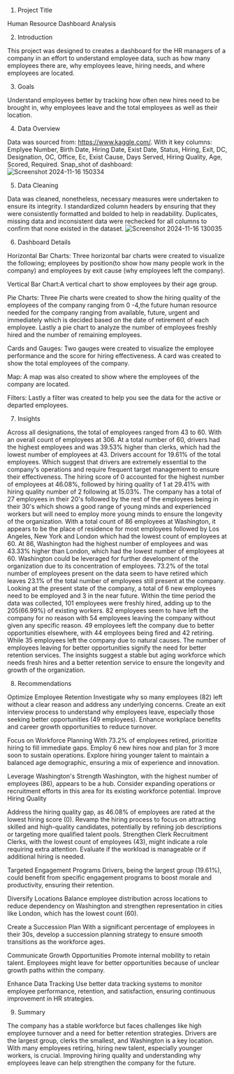 1. Project Title
   
  Human Resource Dashboard Analysis

2. Introduction
   
This project was designed to creates a dashboard for the HR managers of a company in an effort to understand employee data, such as how many employees there are, why employees leave, hiring needs, and where employees are located.
   
3. Goals
   
Understand employees better by tracking how often new hires need to be brought in, why employees leave and the total employees as well as their location.

4. Data Overview
   
Data was sourced from: https://www.kaggle.com/. With it key columns: Emplyee Number, Birth Date, Hiring Date, Exist Date, Status, Hiring, Exit, DC, Designation, OC, Office, Ec, Exist Cause, Days Served, Hiring Quality, Age, Scored, Required.
Snap_shot of dashboard: ![Screenshot 2024-11-16 150334](https://github.com/user-attachments/assets/e1260abe-0042-4bf6-80ac-75ce453ce85b)

5. Data Cleaning
   
Data was cleaned, nonetheless, necessary measures were undertaken to ensure its integrity.
I standardized column headers by ensuring that they were consistently formatted and bolded to help in readability.
Duplicates, missing data and inconsistent data were rechecked for all columns to confirm that none existed in the dataset.
![Screenshot 2024-11-16 130035](https://github.com/user-attachments/assets/40d0add5-9790-4470-bf4b-2a08cfb631e2)

 6. Dashboard Details
     
 Horizontal Bar Charts: Three horizontal bar charts were created to visualize the following; employees by position(to show how many people work in the company) and employees by exit cause (why employees left the company). 

 Vertical Bar Chart:A vertical chart to show employees by their age group.

Pie Charts: Three Pie charts were created to show the hiring quality of the employees of the company ranging from 0 -4,the future human resource needed for the company ranging from available, future, urgent and immediately which is decided based on the date of retirement of each employee.  Lastly a pie chart to analyze the number of employees freshly hired and the number of remaining employees.

 Cards and Gauges: Two gauges were created to visualize the employee performance and the score for hiring effectiveness. A card was created to show the total employees of the company.

 Map: A map was also created to show where the employees of the company are located.

 Filters: Lastly a filter was created to help you see the data for the active or departed employees.

 7. Insights
    
 Across all designations, the total of employees ranged from 43 to 60. With an overall count of employees at 306.
 At a total number of 60, drivers had the highest employees and was 39.53% higher than clerks, which had the lowest number of employees at 43. Drivers account for 19.61% of the total 
 employees. Which suggest that drivers are extremely essential to the company's operations and require frequent target management to ensure their effectiveness.
 The hiring score of 0 accounted for the highest number of employees at 46.08%, followed by hiring quality of 1 at 29.41% with hiring quality number of 2 following at 15.03%.
 The company has a total of 27 employees in their 20's followed by the rest of the employees being in their 30's which shows a good range of young minds and experienced workers but will 
 need to employ more young minds to ensure the longevity of the organization.
 With a total count of 86 employees at Washington, it appears to be the place of residence for most employees followed by Los Angeles, New York and London which had the lowest count of 
 employees at 60. 
 At 86, Washington had the highest number of employees and was 43.33% higher than London, which had the lowest number of employees at 60. Washington could be leveraged for further 
 development of the organization due to its concentration of employees.
 73.2% of the total number of employees present on the data seem to have retired which leaves 23.1% of the total number of employees still present at the company. Looking at the present 
 state of the company, a total of 6 new employees need to be employed and 3 in the near future.
 Within the time period the data was collected, 101 employees were freshly hired, adding up to the 205(66.99%) of existing workers.
 82 employees seem to have left the company for no reason with 54 employees leaving the company without given any specific reason. 49 employees left the company due to better 
 opportunities elsewhere, with 44 employees being fired and 42 retiring.
 While 35 employees left the company due to natural causes. The number of employees leaving for better opportunities signify the need for better retention services.
 The insights suggest a stable but aging workforce which needs fresh hires and a better retention service to ensure the longevity and growth of the organization.

 8. Recommendations
     
 Optimize Employee Retention
 Investigate why so many employees (82) left without a clear reason and address any underlying concerns.
 Create an exit interview process to understand why employees leave, especially those seeking better opportunities (49 employees).
 Enhance workplace benefits and career growth opportunities to reduce turnover.

 Focus on Workforce Planning
 With 73.2% of employees retired, prioritize hiring to fill immediate gaps. Employ 6 new hires now and plan for 3 more soon to sustain operations.
 Explore hiring younger talent to maintain a balanced age demographic, ensuring a mix of experience and innovation.

 Leverage Washington's Strength
 Washington, with the highest number of employees (86), appears to be a hub. Consider expanding operations or recruitment efforts in this area for its existing workforce potential.
 Improve Hiring Quality

 Address the hiring quality gap, as 46.08% of employees are rated at the lowest hiring score (0).
 Revamp the hiring process to focus on attracting skilled and high-quality candidates, potentially by refining job descriptions or targeting more qualified talent pools.
 Strengthen Clerk Recruitment
 Clerks, with the lowest count of employees (43), might indicate a role requiring extra attention. Evaluate if the workload is manageable or if additional hiring is needed.

 Targeted Engagement Programs
 Drivers, being the largest group (19.61%), could benefit from specific engagement programs to boost morale and productivity, ensuring their retention.

 Diversify Locations
 Balance employee distribution across locations to reduce dependency on Washington and strengthen representation in cities like London, which has the lowest count (60).

 Create a Succession Plan
 With a significant percentage of employees in their 30s, develop a succession planning strategy to ensure smooth transitions as the workforce ages.

 Communicate Growth Opportunities
 Promote internal mobility to retain talent. Employees might leave for better opportunities because of unclear growth paths within the company.

 Enhance Data Tracking
 Use better data tracking systems to monitor employee performance, retention, and satisfaction, ensuring continuous improvement in HR strategies.

9. Summary
    
 The company has a stable workforce but faces challenges like high employee turnover and a need for better retention strategies. Drivers are the largest group, clerks the smallest, and 
 Washington is a key location. With many employees 
 retiring, hiring new talent, especially younger workers, is crucial. Improving hiring quality and understanding why employees leave can help strengthen the company for the future.    


